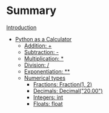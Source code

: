 # Summary

[Introduction](./README.md)

- [Python as a Calculator](./README.md)
  - [Addition: +]()
  - [Subtraction: -]()
  - [Multiplication: *]()
  - [Division: /]()
  - [Exponentiation: **]()
  - [Numerical types]()
    - [Fractions: Fraction(1, 2)]()
    - [Decimals: Decimal("20.00")]()
    - [Integers: int]()
    - [Floats: float]()
